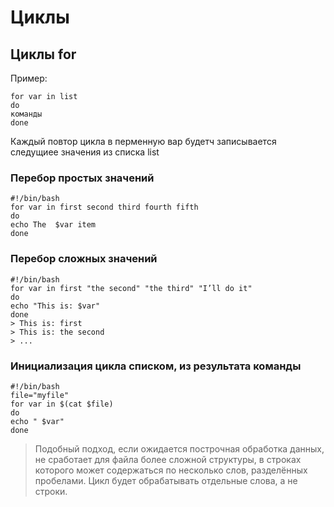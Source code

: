 # Циклы
## Циклы for
Пример:
```
for var in list
do
команды
done
```
Каждый повтор цикла в перменную вар будетч записывается следущиее значения из списка list
### Перебор простых значений
```
#!/bin/bash
for var in first second third fourth fifth
do
echo The  $var item
done
```
### Перебор сложных значений
```
#!/bin/bash
for var in first "the second" "the third" "I’ll do it"
do
echo "This is: $var"
done
> This is: first
> This is: the second
> ...
```
### Инициализация цикла списком, из результата команды
```
#!/bin/bash
file="myfile"
for var in $(cat $file)
do
echo " $var"
done
```
> Подобный подход, если ожидается построчная обработка данных, не сработает для файла более сложной структуры, в строках которого может содержаться по несколько слов, разделённых пробелами. Цикл будет обрабатывать отдельные слова, а не строки.


